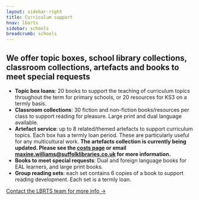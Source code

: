 ```yaml
---
layout: sidebar-right
title: Curriculum support
hnav: lbarts
sidebar: schools
breadcrumb: schools
---
```


## We offer topic boxes, school library collections, classroom collections, artefacts and books to meet special requests

* <strong>Topic box loans</strong>: 20 books to support the teaching of curriculum topics throughout the term for primary schools, or 20 resources for KS3 on a termly basis.
* <strong>Classroom collections</strong>: 30 fiction and non-fiction books/resources per class to support reading for pleasure. Large print and dual language available.
* <strong>Artefact service</strong>: up to 8 related/themed artefacts to support curriculum topics. Each box has a termly loan period. These are particularly useful for any multicultural work. <strong>The artefacts collection is currently being updated. Please see the [costs page](/schools/costs/) or email maxine.williams@suffolklibraries.co.uk for more information.</strong>
* <strong>Books to meet special requests</strong>: Dual and foreign language books for EAL learners, and large print books.
* <strong>Group reading sets</strong>: each set contains 6 copies of a book to support reading development. Each set is a termly loan.

[Contact the LBRTS team for more info →](/schools/contact/)

